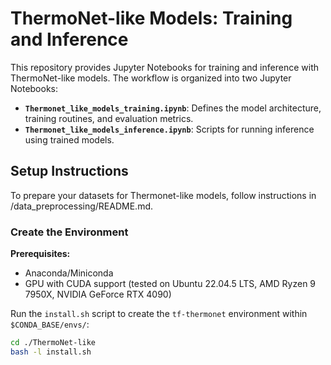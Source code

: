 # ThermoNet-like Models: Training and Inference

This repository provides Jupyter Notebooks for training and inference with ThermoNet-like models. The workflow is organized into two Jupyter Notebooks:

- **`Thermonet_like_models_training.ipynb`**: Defines the model architecture, training routines, and evaluation metrics.
- **`Thermonet_like_models_inference.ipynb`**: Scripts for running inference using trained models.

## Setup Instructions

To prepare your datasets for Thermonet-like models, follow instructions in /data_preprocessing/README.md.

### Create the Environment

**Prerequisites:**
- Anaconda/Miniconda
- GPU with CUDA support 
(tested on Ubuntu 22.04.5 LTS, AMD Ryzen 9 7950X, NVIDIA GeForce RTX 4090)

Run the `install.sh` script to create the `tf-thermonet` environment within `$CONDA_BASE/envs/`:
```bash
cd ./ThermoNet-like
bash -l install.sh
